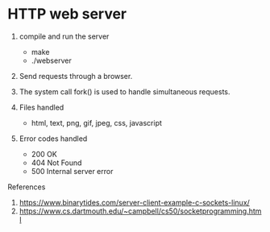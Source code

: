 # HTTP web server

1. compile and run the server
   - make
   - ./webserver

2. Send requests through a browser.

3. The system call fork() is used to handle simultaneous requests.

4. Files handled
   - html, text, png, gif, jpeg, css, javascript
        
5. Error codes handled
   - 200 OK
   - 404 Not Found
   - 500 Internal server error 

References
1. https://www.binarytides.com/server-client-example-c-sockets-linux/
2. https://www.cs.dartmouth.edu/~campbell/cs50/socketprogramming.html
